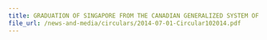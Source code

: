 ```yaml
---
title: GRADUATION OF SINGAPORE FROM THE CANADIAN GENERALIZED SYSTEM OF PREFERENCES (GSP) 
file_url: /news-and-media/circulars/2014-07-01-Circular102014.pdf
---
```

